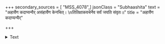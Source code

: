 +++
secondary_sources = [ "MSS_4078",]
jsonClass = "Subhaashita"
text = "अहार्येण कदाप्यन्यैर् असंहार्येण केनचित्।  \nतितिक्षाकवचेनैव सर्वं जयति संवृतः॥"
title = "अहार्येण कदाप्यन्यैर्"

+++

<details><summary>Text</summary>

अहार्येण कदाप्यन्यैर् असंहार्येण केनचित्।  
तितिक्षाकवचेनैव सर्वं जयति संवृतः॥
</details>
